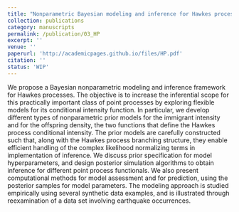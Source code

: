 ```yaml
---
title: "Nonparametric Bayesian modeling and inference for Hawkes processes"
collection: publications
category: manuscripts
permalink: /publication/03_HP
excerpt: ''
venue: ''
paperurl: 'http://academicpages.github.io/files/HP.pdf'
citation: ''
status: 'WIP'
---
```


We propose a Bayesian nonparametric modeling and inference framework for Hawkes processes. The objective is to increase the inferential scope for this practically important class of point processes by exploring flexible models for its conditional intensity function. In particular, we develop different types of nonparametric prior models for the immigrant intensity and for the offspring density, the two functions that define the Hawkes process conditional intensity. The prior models are carefully constructed such that, along with the Hawkes process branching structure, they enable efficient handling of the complex likelihood normalizing terms in implementation of inference. We discuss prior specification for model hyperparameters, and design posterior simulation algorithms to obtain inference for different point process functionals. We also present computational methods for model assessment and for prediction, using the posterior samples for model parameters. The modeling approach is studied empirically using several synthetic data examples, and is illustrated through reexamination of a data set involving earthquake occurrences.
